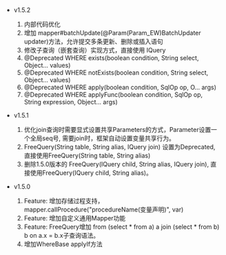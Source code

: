 - v1.5.2
  1. 内部代码优化
  2. 增加 mapper#batchUpdate(@Param(Param_EW)BatchUpdater updater)方法，允许提交多条更新、删除或插入语句
  3. 修改子查询（嵌套查询）实现方式，直接使用 IQuery
  4. @Deprecated WHERE exists(boolean condition, String select, Object... values)
  5. @Deprecated WHERE notExists(boolean condition, String select, Object... values)
  6. @Deprecated WHERE apply(boolean condition, SqlOp op, O... args)
  7. @Deprecated WHERE applyFunc(boolean condition, SqlOp op, String expression, Object... args)
  
- v1.5.1
  1. 优化join查询时需要显式设置共享Parameters的方式，Parameter设置一个全局seq号, 需要join时，框架自动设置变量共享行为。
  1. FreeQuery(String table, String alias, IQuery join) 设置为Deprecated, 直接使用FreeQuery(String table, String alias)
  2. 删除1.5.0版本的 FreeQuery(IQuery child, String alias, IQuery join), 直接使用FreeQuery(IQuery child, String alias)。
  
- v1.5.0
  1. Feature: 增加存储过程支持， mapper.callProcedure("procedureName(变量声明)", var)
  2. Feature: 增加自定义通用Mapper功能
  3. Feature: FreeQuery增加 from (select * from a) a join (select * from b) b on a.x = b.x子查询语法。
  4. 增加WhereBase applyIf方法